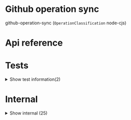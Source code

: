 # Github operation sync

github-operation-sync (`OperationClassification` node-cjs)



# Api reference

# Tests

<details><summary>Show test information(2)</summary>
    
  # updateAllOperationStatusTest()




| Input      |    |    |
| ---------- | -- | -- |
| - | | |
| **Output** |    |    |



## 📄 updateAllOperationStatusTest (unexported const)

  </details>

# Internal

<details><summary>Show internal (25)</summary>
    
  # getAllOperations()




| Input      |    |    |
| ---------- | -- | -- |
| - | | |
| **Output** |    |    |



## getAllPackagesNames()

| Input      |    |    |
| ---------- | -- | -- |
| - | | |
| **Output** |    |    |



## getGithubPersonalAccessToken()

| Input      |    |    |
| ---------- | -- | -- |
| - | | |
| **Output** |    |    |



## getGithubRepoLastCommitInfo()

- see last commit datetime
- see if it's after `lastPullTime` yes or no?
- compare dates: `Operation.lastPullTime`, last file change in src, remote last commit time


| Input      |    |    |
| ---------- | -- | -- |
| repoName | string |  |,| personalAccessToken | string |  |
| **Output** |    |    |



## getRepoNameFromRepositoryUrl()

| Input      |    |    |
| ---------- | -- | -- |
| url | string |  |
| **Output** | string   |    |



## initializeGitOrUseExistingAndPull()

| Input      |    |    |
| ---------- | -- | -- |
| dir | string |  |,| remoteUrl | string |  |
| **Output** |    |    |



## operationGithubPull()

`git init` in operation
`git set remote` in there
`git pull --force`

set operation.repository indexation info

`mv .git .git.backup`


| Input      |    |    |
| ---------- | -- | -- |
| operationName | string |  |,| personalAccessToken (optional) | string | If you don't provide it we get it from the database |
| **Output** |    |    |



## operationGithubPush()

| Input      |    |    |
| ---------- | -- | -- |
| operationName | string |  |
| **Output** |    |    |



## pullMultipleOperations()

| Input      |    |    |
| ---------- | -- | -- |
| operationNames | string[] |  |
| **Output** |    |    |



## pushMultipleOperations()

| Input      |    |    |
| ---------- | -- | -- |
| operationNames | string[] |  |
| **Output** |    |    |



## readAndWriteToPackageJsonExample()

| Input      |    |    |
| ---------- | -- | -- |
| - | | |
| **Output** |    |    |



## updateAllOperationStatus()

TODO: TEST, then run this every hour


| Input      |    |    |
| ---------- | -- | -- |
| dryrun (optional) | boolean |  |
| **Output** |    |    |



## 🔹 PushOperationResult

Properties: 

 | Name | Type | Description |
|---|---|---|
| success  | boolean |  |
| message  | string |  |
| data  | object |  |



## 📄 getAllOperations (exported const)

## 📄 getAllPackagesNames (exported const)

## 📄 getGithubPersonalAccessToken (exported const)

## 📄 getGithubRepoLastCommitInfo (exported const)

- see last commit datetime
- see if it's after `lastPullTime` yes or no?
- compare dates: `Operation.lastPullTime`, last file change in src, remote last commit time


## 📄 getRepoNameFromRepositoryUrl (exported const)

## 📄 initializeGitOrUseExistingAndPull (exported const)

## 📄 operationGithubPull (exported const)

`git init` in operation
`git set remote` in there
`git pull --force`

set operation.repository indexation info

`mv .git .git.backup`


## 📄 operationGithubPush (exported const)

## 📄 pullMultipleOperations (exported const)

## 📄 pushMultipleOperations (exported const)

## 📄 readAndWriteToPackageJsonExample (exported const)

## 📄 updateAllOperationStatus (exported const)

TODO: TEST, then run this every hour
  </details>

